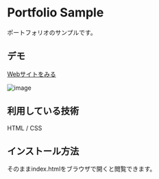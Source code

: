 Portfolio Sample
====

ポートフォリオのサンプルです。

## デモ
[Webサイトをみる](https://portfolio-sample-20210619.herokuapp.com/)

![image](https://user-images.githubusercontent.com/85688475/122644283-61e5be00-d14f-11eb-9031-8523232c5af0.png)

## 利用している技術
HTML / CSS

## インストール方法
そのままindex.htmlをブラウザで開くと閲覧できます。
